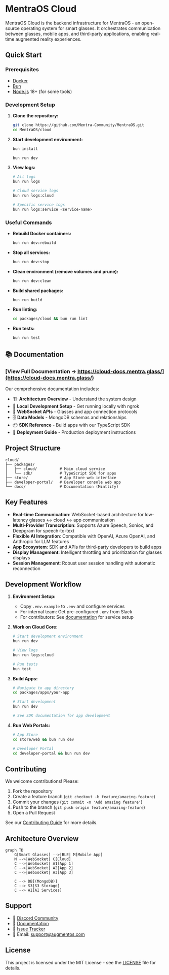 # MentraOS Cloud

MentraOS Cloud is the backend infrastructure for MentraOS - an open-source operating system for smart glasses. It orchestrates communication between glasses, mobile apps, and third-party applications, enabling real-time augmented reality experiences.

## Quick Start

### Prerequisites

- [Docker](https://www.docker.com/get-started)
- [Bun](https://bun.sh/docs/installation)
- [Node.js](https://nodejs.org/) 18+ (for some tools)

### Development Setup

1. **Clone the repository:**
   ```bash
   git clone https://github.com/Mentra-Community/MentraOS.git
   cd MentraOS/cloud
   ```

2. **Start development environment:**
   ```bash
   bun install

   bun run dev
   ```

3. **View logs:**
   ```bash
   # All logs
   bun run logs

   # Cloud service logs
   bun run logs:cloud

   # Specific service logs
   bun run logs:service <service-name>
   ```

### Useful Commands

- **Rebuild Docker containers:**
  ```bash
  bun run dev:rebuild
  ```

- **Stop all services:**
  ```bash
  bun run dev:stop
  ```

- **Clean environment (remove volumes and prune):**
  ```bash
  bun run dev:clean
  ```

- **Build shared packages:**
  ```bash
  bun run build
  ```

- **Run linting:**
  ```bash
  cd packages/cloud && bun run lint
  ```

- **Run tests:**
  ```bash
  bun run test
  ```

## 📚 Documentation

### [View Full Documentation → https://cloud-docs.mentra.glass/](https://cloud-docs.mentra.glass/)

Our comprehensive documentation includes:

- 🏗️ **Architecture Overview** - Understand the system design
- 🔧 **Local Development Setup** - Get running locally with ngrok
- 📡 **WebSocket APIs** - Glasses and app connection protocols
- 🗄️ **Data Models** - MongoDB schemas and relationships
- 📦 **SDK Reference** - Build apps with our TypeScript SDK
- 🚀 **Deployment Guide** - Production deployment instructions

## Project Structure

```
cloud/
├── packages/
│   ├── cloud/          # Main cloud service
│   └── sdk/            # TypeScript SDK for apps
├── store/              # App Store web interface
├── developer-portal/   # Developer console web app
└── docs/               # Documentation (Mintlify)
```

## Key Features

- **Real-time Communication**: WebSocket-based architecture for low-latency glasses ↔ cloud ↔ app communication
- **Multi-Provider Transcription**: Supports Azure Speech, Soniox, and Deepgram for speech-to-text
- **Flexible AI Integration**: Compatible with OpenAI, Azure OpenAI, and Anthropic for LLM features
- **App Ecosystem**: SDK and APIs for third-party developers to build apps
- **Display Management**: Intelligent throttling and prioritization for glasses displays
- **Session Management**: Robust user session handling with automatic reconnection

## Development Workflow

1. **Environment Setup:**
   - Copy `.env.example` to `.env` and configure services
   - For internal team: Get pre-configured `.env` from Slack
   - For contributors: See [documentation](https://cloud-docs.mentra.glass/development/local-setup) for service setup

2. **Work on Cloud Core:**
   ```bash
   # Start development environment
   bun run dev
   
   # View logs
   bun run logs:cloud
   
   # Run tests
   bun test
   ```

3. **Build Apps:**
   ```bash
   # Navigate to app directory
   cd packages/apps/your-app
   
   # Start development
   bun run dev
   
   # See SDK documentation for app development
   ```

4. **Run Web Portals:**
   ```bash
   # App Store
   cd store/web && bun run dev
   
   # Developer Portal
   cd developer-portal && bun run dev
   ```

## Contributing

We welcome contributions! Please:

1. Fork the repository
2. Create a feature branch (`git checkout -b feature/amazing-feature`)
3. Commit your changes (`git commit -m 'Add amazing feature'`)
4. Push to the branch (`git push origin feature/amazing-feature`)
5. Open a Pull Request

See our [Contributing Guide](../CONTRIBUTING.md) for more details.

## Architecture Overview

```mermaid
graph TD
    G[Smart Glasses] -->|BLE| M[Mobile App]
    M -->|WebSocket| C[Cloud]
    C -->|WebSocket| A1[App 1]
    C -->|WebSocket| A2[App 2]
    C -->|WebSocket| A3[App 3]
    
    C --> DB[(MongoDB)]
    C --> S3[S3 Storage]
    C --> AI[AI Services]
```

## Support

- 💬 [Discord Community](https://discord.gg/5ukNvkEAqT)
- 📖 [Documentation](https://cloud-docs.mentra.glass/)
- 🐛 [Issue Tracker](https://github.com/Mentra-Community/MentraOS/issues)
- 📧 Email: support@augmentos.com

## License

This project is licensed under the MIT License - see the [LICENSE](../LICENSE) file for details.
